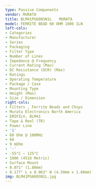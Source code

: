 ```yaml
---
type: Passive Components
vendor: MURATA
title: BLM41PG600SN1L　　MURATA
model: FERRITE BEAD 60 OHM 1806 1LN
left-cols:
- Categories
- Manufacturer
- Series
- Packaging 
- Filter Type
- Number of Lines
- Impedance @ Frequency
- Current Rating (Max)
- DC Resistance (DCR) (Max)
- Ratings
- Operating Temperature
- Package / Case
- Mounting Type
- Height (Max)
- Size / Dimension
right-cols:
- Filters , Ferrite Beads and Chips
- Murata Electronics North America
- EMIFIL®, BLM41
- Tape & Reel (TR) 
- Power Line
- '1'
- 60 Ohm @ 100MHz
- 6A
- 9 mOhm
- '-'
- -55°C ~ 125°C
- 1806 (4516 Metric)
- Surface Mount
- 0.071" (1.80mm)
- 0.177" L x 0.063" W (4.50mm x 1.60mm)
img: BLM41PG600SN1L.jpg
---
```


